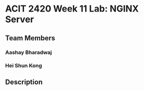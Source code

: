 # ACIT 2420 Week 11 Lab: NGINX Server

## Team Members

### Aashay Bharadwaj 
### Hei Shun Kong

## Description

